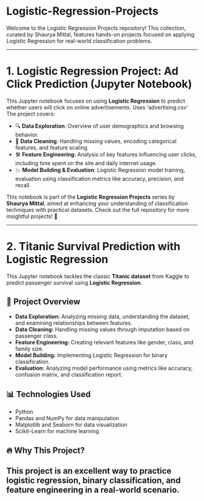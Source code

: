 # Logistic-Regression-Projects
Welcome to the Logistic Regression Projects repository! This collection, curated by Shaurya Mittal, features hands-on projects focused on applying Logistic Regression for real-world classification problems.

---

# 1. Logistic Regression Project: Ad Click Prediction (Jupyter Notebook)

This Jupyter notebook focuses on using **Logistic Regression** to predict whether users will click on online advertisements. Uses 'advertising.csv' The project covers:

- 🔍 **Data Exploration**: Overview of user demographics and browsing behavior.
- 🧹 **Data Cleaning**: Handling missing values, encoding categorical features, and feature scaling.
- 🛠️ **Feature Engineering**: Analysis of key features influencing user clicks, including time spent on the site and daily internet usage.
- 📉 **Model Building & Evaluation**: Logistic Regression model training, evaluation using classification metrics like accuracy, precision, and recall.

This notebook is part of the **Logistic Regression Projects** series by **Shaurya Mittal**, aimed at enhancing your understanding of classification techniques with practical datasets. Check out the full repository for more insightful projects! 🚀

---
# 2. Titanic Survival Prediction with Logistic Regression

This Jupyter notebook tackles the classic **Titanic dataset** from Kaggle to predict passenger survival using **Logistic Regression**.

## 📁 Project Overview
- **Data Exploration:** Analyzing missing data, understanding the dataset, and examining relationships between features.
- **Data Cleaning:** Handling missing values through imputation based on passenger class.
- **Feature Engineering:** Creating relevant features like gender, class, and family size.
- **Model Building:** Implementing Logistic Regression for binary classification.
- **Evaluation:** Analyzing model performance using metrics like accuracy, confusion matrix, and classification report.

## 📊 Technologies Used
- Python
- Pandas and NumPy for data manipulation
- Matplotlib and Seaborn for data visualization
- Scikit-Learn for machine learning

## 🔥 Why This Project?
This project is an excellent way to practice logistic regression, binary classification, and feature engineering in a real-world scenario.
---
